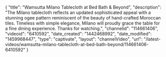 {
    "title": "Wamsutta Milano Tablecloth at Bed Bath & Beyond",
    "description": "The Milano tablecloth reflects an updated sophisticated appeal with a stunning ogee pattern reminiscent of the beauty of hand-crafted Moroccan tiles. Timeless with simple elegance, Milano will proudly grace the table for a fine dining experience. Thanks for watching.",
    "channelid": "114661406",
    "videoid": "6410592",
    "date_created": "1442468992",
    "date_modified": "1459968447",
    "type": "captivate",
    "layout": "channelVideo",
    "url": "\/latest-videos\/wamsutta-milano-tablecloth-at-bed-bath-beyond\/114661406-6410592"
}